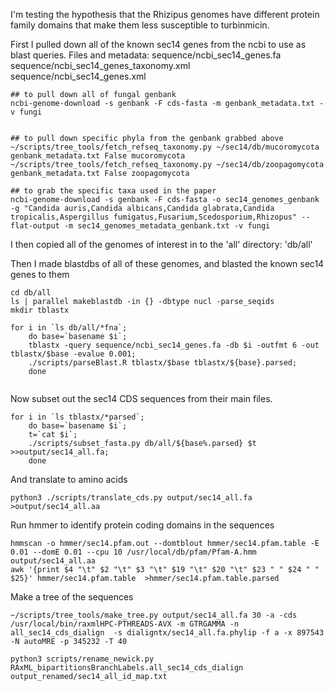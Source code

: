 I'm testing the hypothesis that the Rhizipus genomes have different protein family domains that make them less susceptible to turbinmicin. 


First I pulled down all of the known sec14 genes from the ncbi to use as blast queries. Files and metadata: 
sequence/ncbi_sec14_genes.fa
sequence/ncbi_sec14_genes_taxonomy.xml
sequence/ncbi_sec14_genes.xml



```
## to pull down all of fungal genbank
ncbi-genome-download -s genbank -F cds-fasta -m genbank_metadata.txt -v fungi


## to pull down specific phyla from the genbank grabbed above 
~/scripts/tree_tools/fetch_refseq_taxonomy.py ~/sec14/db/mucoromycota genbank_metadata.txt False mucoromycota
~/scripts/tree_tools/fetch_refseq_taxonomy.py ~/sec14/db/zoopagomycota genbank_metadata.txt False zoopagomycota

## to grab the specific taxa used in the paper
ncbi-genome-download -s genbank -F cds-fasta -o sec14_genomes_genbank  -g "Candida auris,Candida albicans,Candida glabrata,Candida tropicalis,Aspergillus fumigatus,Fusarium,Scedosporium,Rhizopus" --flat-output -m sec14_genomes_metadata_genbank.txt -v fungi

```
I then copied all of the genomes of interest in to the 'all' directory: 'db/all'



Then I made blastdbs of all of these genomes, and blasted the known sec14 genes to them
```
cd db/all
ls | parallel makeblastdb -in {} -dbtype nucl -parse_seqids
mkdir tblastx

for i in `ls db/all/*fna`; 
	do base=`basename $i`; 
	tblastx -query sequence/ncbi_sec14_genes.fa -db $i -outfmt 6 -out tblastx/$base -evalue 0.001; 
	./scripts/parseBlast.R tblastx/$base tblastx/${base}.parsed; 
	done
	
```


Now subset out the sec14 CDS sequences from their main files.
```
for i in `ls tblastx/*parsed`; 
	do base=`basename $i`; 
	t=`cat $i`; 
	./scripts/subset_fasta.py db/all/${base%.parsed} $t >>output/sec14_all.fa; 
	done

```

And translate to amino acids
```
python3 ./scripts/translate_cds.py output/sec14_all.fa >output/sec14_all.aa
```

Run hmmer to identify protein coding domains in the sequences
```
hmmscan -o hmmer/sec14.pfam.out --domtblout hmmer/sec14.pfam.table -E 0.01 --domE 0.01 --cpu 10 /usr/local/db/pfam/Pfam-A.hmm output/sec14_all.aa 
awk '{print $4 "\t" $2 "\t" $3 "\t" $19 "\t" $20 "\t" $23 " " $24 " " $25}' hmmer/sec14.pfam.table  >hmmer/sec14.pfam.table.parsed
```


Make a tree of the sequences
```
~/scripts/tree_tools/make_tree.py output/sec14_all.fa 30 -a -cds
/usr/local/bin/raxmlHPC-PTHREADS-AVX -m GTRGAMMA -n all_sec14_cds_dialign  -s dialigntx/sec14_all.fa.phylip -f a -x 897543 -N autoMRE -p 345232 -T 40

python3 scripts/rename_newick.py RAxML_bipartitionsBranchLabels.all_sec14_cds_dialign output_renamed/sec14_all_id_map.txt
```

